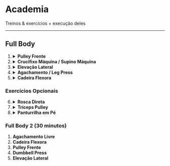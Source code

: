 # Academia

Treinos & exercícios + execução deles

---

## Full Body

1. <details><summary><b>Pulley Frente</b></summary>
   <p><a href="https://www.youtube.com/watch?v=Hu3TbPgEGDo" target="_blank">Vídeo do Laércio</a></p>
   <br><img src="./public/img/pulley-frente.gif" ><br>
   </details>

2. <details><summary><b>Crucifixo Máquina / Supino Máquina</b></summary>
   <header><strong>Crucifixo Máquina</strong></header>
   <p>
    <a href="https://www.youtube.com/watch?v=J1YnmuweOkM" target="_blank">Vídeo do Laércio (Crucifixo Máquina)</a><br>
    <ol type="1" >
      <li>Regular o Banco - Braços da mesma altura do aparelho.</li>
      <li>Regular o braço da máquina - Sentir musculatura alongando (mas sem machucar o ombro).</li>
      <li>Postura - Peito pra fora, escápula fechada e ombro baixo.</li>
      <li>Execução - Alonga o máximo mas sem encostar (volta), fechou; encostou; aperta e empurra (ida).</li>
    </ol>
   </p>
   <br><img src="./public/img/cruxifixo-maquina.jpg" ><br>
   </details>

3. <details><summary><b>Elevação Lateral</b></summary>
   <p>
    <a href="https://www.youtube.com/watch?v=c7zMmbWkUPw&t=25s" target="_blank">Vídeo do Laércio</a><br>
    <ol type="1" >
      <li>Subir somente até a altura do ombro.</li>
      <li>Parar o peso antes de alinhar pra manter tensão na musculatura.</li>
      <li>Flexionar um pouco o cutuvelo.</li>
      <li>Ombro; cutuvelo e punho na mesma reta/linha.</li>
    </ol>
   </p>
   <br><img src="./public/img/elevacao-lateral.gif" ><br>
   </details>

4. <details><summary><b>Agachamento / Leg Press</b></summary>
   <header><strong>Leg Press 45°</strong></header>
   <p>
    <a href="https://www.youtube.com/watch?v=adPY6cd4h58&t=16s" target="_blank">Vídeo do Laércio (Leg Press)</a><br>
    <ol type="1" >
      <li>Regular Máquina - plataforma baixa; ajustar banco; ver trava de segurança.</li>
      <li>Posição dos pés - Iguais, com mesmo afastamento e direção (ponta um pouco + afastada).</li>
      <li><b>NÃO FORÇAR LOMBAR</b> - descer o máximo até o quadril permanecer apoiado.</li>
      <li>Não estender completamente joelho na subida (para manter tensão).</li>
      <li>Manter pressão no calcanhar, não soltar da plataforma (dica: sentir peso no pé inteiro).</li>
      <li>Não trazer o joelho para dentro na subida.</li>
    </ol>
   </p>
   <br><img src="./public/img/leg-press.gif" ><br>
   </details>

5. <details><summary><b>Cadeira Flexora</b></summary>
   <p>
    <a href="https://www.youtube.com/watch?v=c7zMmbWkUPw&t=25s" target="_blank">Vídeo do Laércio</a><br><br>
    <b>Ajuste de Máquina</b>
    <ol type="1" >
      <li>Eixo da máquina coincidir com o eixo da perna (joelho).</li>
      <li>Rolete da máquina no tendão de aquiles do pé.</li>
      <li>Baixar parte de cima o máximo possível desde que fique confortável.</li>
    </ol>
    <b>Execução do exercício</b>
    <ol type="1" >
      <li>Boa postura geral na máquina.</li>
      <li>Não empurrar o quadril para frente ou arquear a lombar (ambos apoiados).</li>
      <li>Puxar e voltar o máximo que puder.</li>
      <li>Pe de "bailarina" e depois pé de "voadora"</li>
    </ol>
   </p>
   <br><img src="./public/img/cadeira-flexora.avif" ><br>
   </details>

### Exercícios Opcionais

6. <details><summary><b>Rosca Direta</b></summary>
   <p>
    <a href="https://www.youtube.com/watch?v=FHyZEuRpSg4" target="_blank">Vídeo do Laércio</a><br>
    <ol type="1" >
      <li>Escolher barra da sua preferência.</li>
      <li>Não afastar o cutuvelo (deixar encostado).</li>
      <li>Não subir o ombro (acaba forçando o trapézio) - <b>ombro baixo</b>.</li>
      <li>Estender braço até o final sem perder tensão.</li>
      <li>Não balançar o corpo.</li>
    </ol>
   </p>
   <br><img src="./public/img/rosca-direta.gif" ><br>
   </details>

7. <details><summary><b>Tríceps Pulley</b></summary>
   <p>
    <a href="https://www.youtube.com/watch?v=cQ5ae1dHTAQ&t=10s" target="_blank">Vídeo do Laércio</a><br>
    <ol type="1" >
      <li>Pés paralelos OU antero posterior.</li>
      <li>Cutuvelo cola no corpo e postura encaixada.</li>
      <li>Boa postura - peito estufado, pés separados, ombros para trás, cutuvelo fechado etc.</li>
      <li>Amplitude - descer tudo (cutuvelo ficar reto) e subir inteiro sem relaxar o músculo.</li>
      <li>Não compensar no lado fraco (causa assimetria).</li>
    </ol>
   </p>
   <br><img src="./public/img/triceps-pulley.gif" ><br>
   </details>

8. <details><summary><b>Panturrilha em Pé</b></summary>
   <p>Panturrilha né...</p>
   <br><img src="./public/img/panturrilha-em-pe.gif" ><br>
   </details>

### Full Body 2 (30 minutos)

1. **Agachamento Livre**  
2. **Cadeira Flexora**  
3. **Pulley Frente**  
4. **Dumbbell Press**  
5. **Elevação Lateral**  

